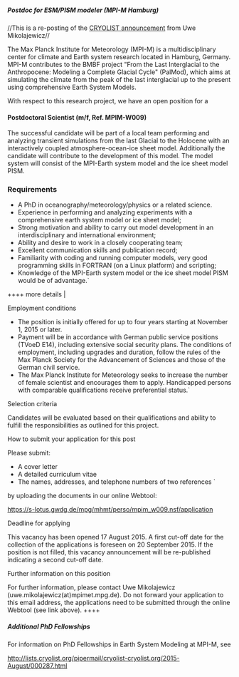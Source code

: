 ##### Postdoc for ESM/PISM modeler (MPI-M Hamburg)

//This is a re-posting of the [CRYOLIST
announcement](http://lists.cryolist.org/pipermail/cryolist-cryolist.org/2015-August/000262.html)
from Uwe Mikolajewicz//

The Max Planck Institute for Meteorology (MPI-M) is a multidisciplinary
center for climate and Earth system research located in Hamburg,
Germany. MPI-M contributes to the BMBF project "From the Last
Interglacial to the Anthropocene: Modeling a Complete Glacial Cycle"
(PalMod), which aims at simulating the climate from the peak of the last
interglacial up to the present using comprehensive Earth System Models.

With respect to this research project, we have an open position for a

#### Postdoctoral Scientist (m/f, Ref. MPIM-W009)

The successful candidate will be part of a local team performing and
analyzing transient simulations from the last Glacial to the Holocene
with an interactively coupled atmosphere-ocean-ice sheet model.
Additionally the candidate will contribute to the development of this
model. The model system will consist of the MPI-Earth system model and
the ice sheet model PISM.

### Requirements

* A PhD in oceanography/meteorology/physics or a related science.
* Experience in performing and analyzing experiments with a comprehensive earth system model or ice sheet model;
* Strong motivation and ability to carry out model development in an interdisciplinary and international environment;
* Ability and desire to work in a closely cooperating team;
* Excellent communication skills and publication record;
* Familiarity with coding and running computer models, very good programming skills in FORTRAN (on a Linux platform) and scripting;
* Knowledge of the MPI-Earth system model or the ice sheet model PISM would be of advantage.`

++++ more details |

Employment conditions

* The position is initially offered for up to four years starting at November 1, 2015 or later.
* Payment will be in accordance with German public service positions (TVoeD E14), including extensive social security plans. The conditions of employment, including upgrades and duration, follow the rules of the Max Planck Society for the Advancement of Sciences and those of the German civil service.
* The Max Planck Institute for Meteorology seeks to increase the number of female scientist and encourages them to apply. Handicapped persons with comparable qualifications receive preferential status.`

Selection criteria

Candidates will be evaluated based on their qualifications and ability
to fulfill the responsibilities as outlined for this project.

How to submit your application for this post

Please submit:

- A cover letter
- A detailed curriculum vitae
- The names, addresses, and telephone numbers of two references `

by uploading the documents in our online Webtool:

<https://s-lotus.gwdg.de/mpg/mhmt/perso/mpim_w009.nsf/application>

Deadline for applying

This vacancy has been opened 17 August 2015. A first cut-off date for
the collection of the applications is foreseen on 20 September 2015. If
the position is not filled, this vacancy announcement will be
re-published indicating a second cut-off date.

Further information on this position

For further information, please contact Uwe Mikolajewicz
(uwe.mikolajewicz(at)mpimet.mpg.de). Do not forward your application to
this email address, the applications need to be submitted through the
online Webtool (see link above). ++++

##### Additional PhD Fellowships

For information on PhD Fellowships in Earth System Modeling at MPI-M,
see

<http://lists.cryolist.org/pipermail/cryolist-cryolist.org/2015-August/000287.html>
